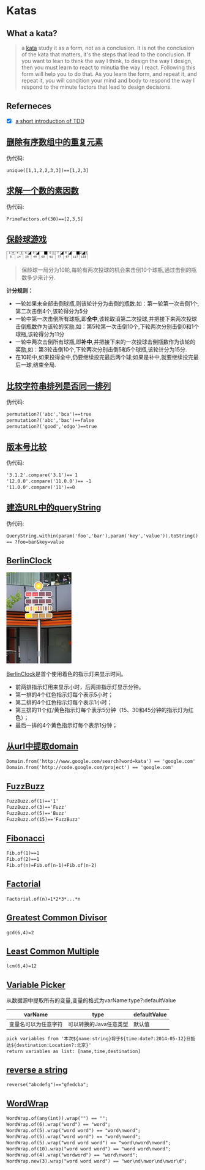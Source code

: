 #   Katas

##  What a kata?
>   a [kata](http://butunclebob.com/ArticleS.UncleBob.TheBowlingGameKata) study it as a form, not as a conclusion. It is not the conclusion of the kata that matters, it's the steps that lead to the conclusion. If you want to lean to think the way I think, to design the way I design, then you must learn to react to minutia the way I react. Following this form will help you to do that. As you learn the form, and repeat it, and repeat it, you will condition your mind and body to respond the way I respond to the minute factors that lead to design decisions.

##  Referneces 
- [x] [a short introduction of TDD](etc/TDD_content.pdf)

##  [删除有序数组中的重复元素](src/test/java/com/selonj/katas/UniqueOrderedArrayTest.java)

伪代码:
```pseudo-code
unique([1,1,2,2,3,3])==[1,2,3]
```

##  [求解一个数的素因数](src/test/java/com/selonj/katas/PrimeFactorsTest.java)

伪代码:
```pseudo-code
PrimeFactors.of(30)==[2,3,5]
```

## [保龄球游戏](src/test/java/com/selonj/katas/BowlingGameTest.java)

![保龄球游戏](etc/bowling-game.png)

> 保龄球一局分为10轮,每轮有两次投球的机会来击倒10个球瓶,通过击倒的瓶数多少来计分.

**计分规则：**

- 一轮如果未全部击倒球瓶,则该轮计分为击倒的瓶数.如：第一轮第一次击倒1个,第二次击倒4个,该轮得分为5分
- 一轮中第一次击倒所有球瓶,即**全中**,该轮取消第二次投球,并把接下来两次投球击倒瓶数作为该轮的奖励,如：第5轮第一次击倒10个,下轮两次分别击倒0和1个球瓶,该轮得分为11分
- 一轮中两次击倒所有球瓶,即**补中**,并把接下来的一次投球击倒瓶数作为该轮的奖励,如：第3轮击倒10个,下轮两次分别击倒5和5个球瓶,该轮计分为15分.
-  在10轮中,如果投得全中,仍要继续投完最后两个球;如果是补中,就要继续投完最后一球,结束全局.

## [比较字符串排列是否同一排列](src/test/java/com/selonj/katas/StringPermutationTest.java)

伪代码:
```pseudo-code
permutation?('abc','bca')==true
permutation?('abc','bac')==false
permutation?('good','odgo')==true
```

## [版本号比较](src/test/java/com/selonj/katas/VersionComparisonTest.java)

伪代码:
```pseudo-code
'3.1.2'.compare('3.1')== 1
'12.0.0'.compare('11.0.0')== -1
'11.0.0'.compare('11')==0
```

## [建造URL中的queryString](src/test/java/com/selonj/katas/QueryStringTest.java)


伪代码:
```pseudo-code
QueryString.within(param('foo','bar'),param('key','value')).toString() == ?foo=bar&key=value
```

## [BerlinClock](src/test/java/com/selonj/katas/BerlinClockTest.java) 
[![berlin clock](etc/berlin-clock.jpg)](https://en.wikipedia.org/wiki/Mengenlehreuhr)

[BerlinClock](https://en.wikipedia.org/wiki/Mengenlehreuhr)是首个使用着色的指示灯来显示时间。

-   前两排指示灯用来显示小时，后两排指示灯显示分钟。
-   第一排的4个红色指示灯每个表示5小时；
-   第二排的4个红色指示灯每个表示1小时；
-   第三排的11个红/黄色指示灯每个表示5分钟（15、30和45分钟的指示灯为红色）；
-   最后一排的4个黄色指示灯每个表示1分钟；


## [从url中提取domain](src/test/java/com/selonj/katas/DomainTest.java)

``` pseudo-code
Domain.from('http://www.google.com/search?word=kata') == 'google.com'
Domain.from('http://code.google.com/project') == 'google.com'
```

##  [FuzzBuzz](src/test/java/com/selonj/katas/FuzzBuzzTest.java)

```pseudo-code
FuzzBuzz.of(1)=='1'
FuzzBuzz.of(3)=='Fuzz'
FuzzBuzz.of(5)=='Buzz'
FuzzBuzz.of(15)=='FuzzBuzz'
```

## [Fibonacci](src/test/java/com/selonj/katas/FibonacciTest.java)

```pseudo-code
Fib.of(1)==1
Fib.of(2)==1
Fib.of(n)=Fib.of(n-1)+Fib.of(n-2)
```

## [Factorial](src/test/java/com/selonj/katas/FactorialTest.java)

```pseudo-code
Factorial.of(n)=1*2*3*...*n
```

##  [Greatest Common Divisor](src/test/java/com/selonj/katas/GCDTest.java)

```pseudo-code
gcd(6,4)=2
```

##  [Least Common Multiple](src/test/java/com/selonj/katas/LCMTest.java)

```pseudo-code
lcm(6,4)=12
```

## [Variable Picker](src/test/java/com/selonj/katas/vp/VariablePickerAcceptanceTest.java)
从数据源中提取所有的变量,变量的格式为varName:type?:defaultValue

|varName            |   type                  |   defaultValue |
|-------------------|-------------------------|----------------|
|变量名可以为任意字符 |可以转换的Java任意类型      |默认值           |       

```pseudo-code
pick variables from '本次${name:string}将于${time:date?:2014-05-12}日抵达${destination:Location?:北京}' 
return variables as list: [name,time,destination]
```

## [reverse a string](src/test/java/com/selonj/katas/StringReversionTest.java)

```pseudo-code
reverse("abcdefg")=="gfedcba";
```

## [WordWrap](src/test/java/com/selonj/katas/WordWrapTest.java)

```pseudo-code
WordWrap.of(any(int)).wrap("") == "";
WordWrap.of(6).wrap("word") == "word";
WordWrap.of(5).wrap("word word") == "word\nword";
WordWrap.of(5).wrap("word word") == "word\nword";
WordWrap.of(5).wrap("word word word") == "word\nword\nword";
WordWrap.of(10).wrap("word word word") == "word word\nword";
WordWrap.of(4).wrap("wordword") == "word\nword";
WordWrap.new(3).wrap("word word word") == "wor\nd\nwor\nd\nwor\d";
```